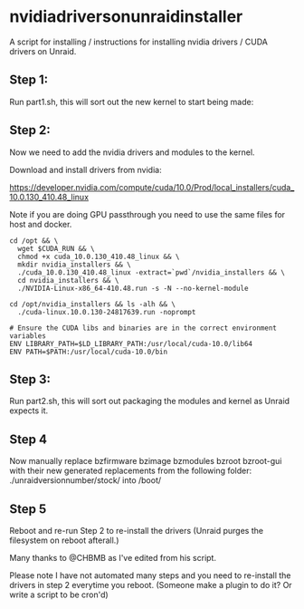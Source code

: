 # nvidiadriversonunraidinstaller
A script for installing / instructions for installing nvidia drivers / CUDA drivers on Unraid.

## Step 1:

Run part1.sh, this will sort out the new kernel to start being made:

## Step 2:

Now we need to add the nvidia drivers and modules to the kernel.

Download and install drivers from nvidia:

https://developer.nvidia.com/compute/cuda/10.0/Prod/local_installers/cuda_10.0.130_410.48_linux

Note if you are doing GPU passthrough you need to use the same files for host and docker.

```
cd /opt && \
  wget $CUDA_RUN && \
  chmod +x cuda_10.0.130_410.48_linux && \
  mkdir nvidia_installers && \
  ./cuda_10.0.130_410.48_linux -extract=`pwd`/nvidia_installers && \
  cd nvidia_installers && \
  ./NVIDIA-Linux-x86_64-410.48.run -s -N --no-kernel-module

cd /opt/nvidia_installers && ls -alh && \
  ./cuda-linux.10.0.130-24817639.run -noprompt

# Ensure the CUDA libs and binaries are in the correct environment variables
ENV LIBRARY_PATH=$LD_LIBRARY_PATH:/usr/local/cuda-10.0/lib64
ENV PATH=$PATH:/usr/local/cuda-10.0/bin
```


## Step 3:

Run part2.sh, this will sort out packaging the modules and kernel as Unraid expects it.

## Step 4

Now manually replace bzfirmware bzimage bzmodules bzroot bzroot-gui with their new generated replacements from the following folder:  ./unraidversionnumber/stock/ into /boot/

## Step 5
Reboot and re-run Step 2 to re-install the drivers (Unraid purges the filesystem on reboot afterall.)


Many thanks to @CHBMB as I've edited from his script.

Please note I have not automated many steps and you need to re-install the drivers in step 2 everytime you reboot.
(Someone make a plugin to do it? Or write a script to be cron'd)
